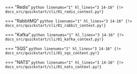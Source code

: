 === "Redis"
    ```python linenums="1" hl_lines="3 14-16"
    {!> docs_src/quickstart/cli/01_redis_context.py!}
    ```

=== "RabbitMQ"
    ```python linenums="1" hl_lines="3 14-16"
    {!> docs_src/quickstart/cli/01_rabbit_context.py!}
    ```

=== "Kafka"
    ```python linenums="1" hl_lines="3 14-16"
    {!> docs_src/quickstart/cli/01_kafka_context.py!}
    ```

=== "SQS"
    ```python linenums="1" hl_lines="3 14-16"
    {!> docs_src/quickstart/cli/01_sqs_context.py!}
    ```

=== "NATS"
    ```python linenums="1" hl_lines="3 14-16"
    {!> docs_src/quickstart/cli/01_nats_context.py!}
    ```